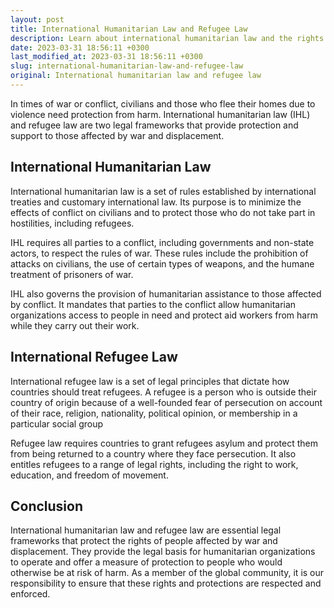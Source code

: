 ```yaml
---
layout: post
title: International Humanitarian Law and Refugee Law
description: Learn about international humanitarian law and the rights and protections afforded to refugees under international refugee law.
date: 2023-03-31 18:56:11 +0300
last_modified_at: 2023-03-31 18:56:11 +0300
slug: international-humanitarian-law-and-refugee-law
original: International humanitarian law and refugee law
---
```


In times of war or conflict, civilians and those who flee their homes due to violence need protection from harm. International humanitarian law (IHL) and refugee law are two legal frameworks that provide protection and support to those affected by war and displacement.

## International Humanitarian Law

International humanitarian law is a set of rules established by international treaties and customary international law. Its purpose is to minimize the effects of conflict on civilians and to protect those who do not take part in hostilities, including refugees.

IHL requires all parties to a conflict, including governments and non-state actors, to respect the rules of war. These rules include the prohibition of attacks on civilians, the use of certain types of weapons, and the humane treatment of prisoners of war.

IHL also governs the provision of humanitarian assistance to those affected by conflict. It mandates that parties to the conflict allow humanitarian organizations access to people in need and protect aid workers from harm while they carry out their work.

## International Refugee Law

International refugee law is a set of legal principles that dictate how countries should treat refugees. A refugee is a person who is outside their country of origin because of a well-founded fear of persecution on account of their race, religion, nationality, political opinion, or membership in a particular social group

Refugee law requires countries to grant refugees asylum and protect them from being returned to a country where they face persecution. It also entitles refugees to a range of legal rights, including the right to work, education, and freedom of movement.

## Conclusion

International humanitarian law and refugee law are essential legal frameworks that protect the rights of people affected by war and displacement. They provide the legal basis for humanitarian organizations to operate and offer a measure of protection to people who would otherwise be at risk of harm. As a member of the global community, it is our responsibility to ensure that these rights and protections are respected and enforced.